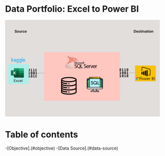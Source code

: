 # Data Portfolio: Excel to Power BI

![excel-to-powerbi-animated-diagram](assets/images/kaggle_to_powerbi.gif)

# Table of contents
-[Objective].(#objective)
-[Data Source].(#data-source)
